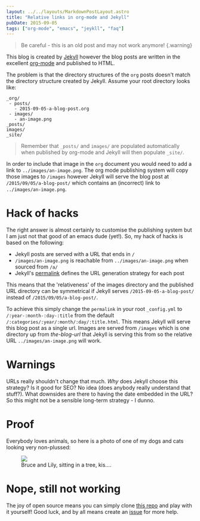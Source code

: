 ```yaml
---
layout: ../../layouts/MarkdownPostLayout.astro
title: "Relative links in org-mode and Jekyll"
pubDate: 2015-09-05
tags: ["org-mode", "emacs", "jeykll", "faq"]
---
```


> Be careful - this is an old post and may not work anymore!
> {.warning}

This blog is created by [Jekyll](http://jekyllbootstrap.com) however the
blog posts are written in the excellent
[org-mode](http://orgmode.org/manual/Publishing.html) and published to
HTML.

The problem is that the directory structures of the `org` posts doesn't
match the directory structure created by Jekyll. Assume your root
directory looks like:

    _org/
     - posts/
       - 2015-09-05-a-blog-post.org
     - images/
       - an-image.png
    _posts/
    images/
    _site/

> Remember that `_posts/` and `images/` are populated automatically when
> published by org-mode and Jekyll will then populate `_site/`.

In order to include that image in the `org` document you would need to
add a link to `../images/an-image.png`. The org mode publishing system
will copy those images to `/images` however Jekyll will serve the blog
post at `/2015/09/05/a-blog-post/` which contains an (incorrect) link to
`../images/an-image.png`.

# Hack of hacks

The right answer is almost certainly to customise the publishing system
but I am just not that good of an emacs dude (yet!). So, my hack of
hacks is based on the following:

- Jekyll posts are served with a URL that ends in `/`
- `/images/an-image.png` is reachable from `../images/an-image.png` when
  sourced from `/a/`
- Jekyll's [permalink](http://jekyllrb.com/docs/permalinks/) defines the
  URL generation strategy for each post

This means that the 'relativeness' of the images directory and the
published URL directory can be symmetrical if Jekyll serves
`/2015-09-05-a-blog-post/` instead of `/2015/09/05/a-blog-post/`.

To achieve this simply change the `permalink` in your root `_config.yml`
to `/:year-:month-:day-:title` from the default
`/:categories/:year/:month/:day/:title.html`. This means Jekyll will
serve this blog post as a single url. Images are served from `/images`
which is one directory up from _the-blog-url_ that Jekyll is serving
this from so the relative URL `../images/an-image.png` will work.

# Warnings

URLs really shouldn't change that much. _Why_ does Jekyll choose this
strategy? Is it good for SEO? No idea (does anybody really understand
that stuff?). What downsides are there to having the date embedded in
the URL? So this might not be a sensible long-term strategy - I dunno.

# Proof

Everybody loves animals, so here is a photo of one of my dogs and cats
looking very non-plussed:

<figure>
<img src="../images/dog-and-cat.jpg" />
<figcaption>Bruce and Lily, sitting in a tree, kis….</figcaption>
</figure>

# Nope, still not working

The joy of open source means you can simply clone [this
repo](https://github.com/yatesco/yatesco.github.io) and play with it
yourself! Good luck, and by all means create an
[issue](https://github.com/yatesco/yatesco.github.io/issues) for more
help.
